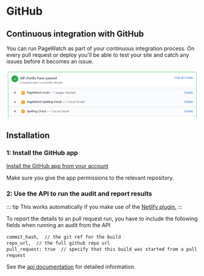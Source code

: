 # GitHub

## Continuous integration with GitHub

You can run PageWatch as part of your continuous integration process.  On every pull request or deploy you'll be able to test your site and catch any issues before it becomes an issue.

![An image](./github-checks.png)

## Installation

### 1: Install the GitHub app 

[Install the GitHub app from your account](https://app.pagewatch.dev/admin/admin/integrations)

Make sure you give the app permissions to the relevant repository.

### 2: Use the API to run the audit and report results
::: tip
This works automatically if you make use of the [Netlify plugin.](https://docs.pagewatch.dev/guide/netlify.html)
:::

To report the details to an pull request run, you have to include the following fields when running an audit from the API

```
commit_hash,  // the git ref for the build
repo_url,  // the full github repo url
pull_request: true  // specify that this build was started from a pull request
```

See the [api documentation](https://docs.pagewatch.dev/guide/api.html) for detailed information.
